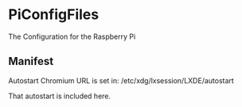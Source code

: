 # PiConfigFiles

The Configuration for the Raspberry Pi

## Manifest

Autostart Chromium URL is set in:
/etc/xdg/lxsession/LXDE/autostart

That autostart is included here.
